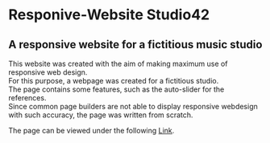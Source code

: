 # Responive-Website Studio42
## A responsive website for a fictitious music studio

This website was created with the aim of making maximum use of responsive web design.<br/>
For this purpose, a webpage was created for a fictitious studio.<br/>
The page contains some features, such as the auto-slider for the references.<br/> 
Since common page builders are not able to display responsive webdesign<br/>
with such accuracy, the page was written from scratch.

The page can be viewed under the following [Link](https://schmitzgoogledriveweblinks.on.drv.tw/Studio42/ "Studio42").
 
